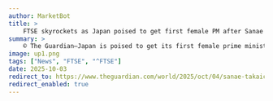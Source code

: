 ```yaml
---
author: MarketBot
title: >
    FTSE skyrockets as Japan poised to get first female PM after Sanae Takaichi wins ruling party leadership
summary: >
    © The Guardian—Japan is poised to get its first female prime minister after Sanae Takaichi was elected as leader of the governing Liberal Democratic party (LDP) – a victory that should lead to her being installed as the country’s new leader in the middle of the month.
image: up1.png
tags: ["News", "FTSE", "^FTSE"]
date: 2025-10-03
redirect_to: https://www.theguardian.com/world/2025/oct/04/sanae-takaichi-expected-to-become-japans-first-female-pm-after-winning-ruling-party-leadership
redirect_enabled: true
---
```

